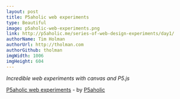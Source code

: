 ```yaml
---
layout: post
title: P5aholic web experiments
type: Beautiful
image: p5aholic-web-experiments.png
link: http://p5aholic.me/series-of-web-design-experiments/day1/
authorName: Tim Holman
authorUrl: http://tholman.com
authorGithub: tholman
imgWidth: 1006
imgHeight: 604
---
```


_Incredible web experiments with canvas and P5.js_

[P5aholic web experiments](http://p5aholic.me/series-of-web-design-experiments/day1/) - by [P5aholic](http://p5aholic.me/)
